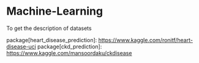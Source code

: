 # Machine-Learning
To get the description of datasets


package[heart_disease_prediction]: https://www.kaggle.com/ronitf/heart-disease-uci
package[ckd_prediction]: https://www.kaggle.com/mansoordaku/ckdisease
